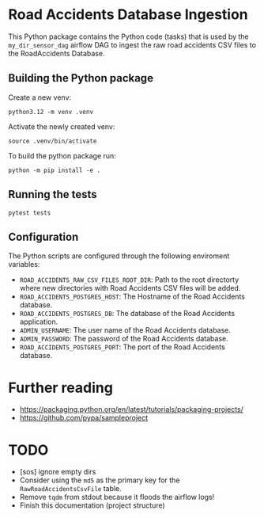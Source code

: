 # Road Accidents Database Ingestion

This Python package contains the Python code (tasks) that is used by the `my_dir_sensor_dag` airflow DAG to ingest the raw road accidents CSV files to the RoadAccidents Database.

## Building the Python package

Create a new venv:

```
python3.12 -m venv .venv
```

Activate the newly created venv:
```
source .venv/bin/activate
```

To build the python package run:
```
python -m pip install -e .
```

## Running the tests

```
pytest tests
```

## Configuration

The Python scripts are configured through the following enviroment variables:

- `ROAD_ACCIDENTS_RAW_CSV_FILES_ROOT_DIR`: Path to the root directorty where new directories with Road Accidents CSV files will be added.
- `ROAD_ACCIDENTS_POSTGRES_HOST`: The Hostname of the Road Accidents database.
- `ROAD_ACCIDENTS_POSTGRES_DB`: The database of the Road Accidents application.
- `ADMIN_USERNAME`: The user name of the Road Accidents database.
- `ADMIN_PASSWORD`: The password of the Road Accidents database.
- `ROAD_ACCIDENTS_POSTGRES_PORT`: The port of the Road Accidents database.

# Further reading

- https://packaging.python.org/en/latest/tutorials/packaging-projects/
- https://github.com/pypa/sampleproject


# TODO

- [sos] ignore empty dirs
- Consider using the `md5` as the primary key for the `RawRoadAccidentsCsvFile` table.
- Remove `tqdm` from stdout because it floods the airflow logs!
- Finish this documentation (project structure)
